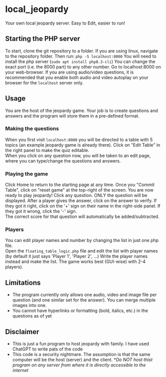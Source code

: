 # local_jeopardy
Your own local jeopardy server. Easy to Edit, easier to run!

## Starting the PHP server
To start, clone the git repository to a folder. 
If you are using linux, navigate to the repository folder. Then run:
`php -S localhost:8000` 
You will need to install the php server (`sudo apt install php8.3-cli`)
You can change the exact port (i.e. the 8000 part) to any other number.
Go to localhost:8000 on your web-browser. If you are using audio/video questions, it is recommended that you enable both audio and video autoplay on your browser for the `localhost` server only.

## Usage
You are the host of the jeopardy game. Your job is to create questions and answers and the program will store them in a pre-defined format.

### Making the questions
When you first visit `localhost:8000` you will be directed to a table with 5 topics (an example jeopardy game is already there). Click on "Edit Table" in the right panel to make the quiz editable.<br/>
When you click on any question now, you will be taken to an edit page, where you can type/change the questions and answers.

### Playing the game
Click Home to return to the starting page at any time. Once you "Commit Table", click on "reset game" at the top-right of the screen. You are now ready to play jeopardy!
Click any question. ONLY the question will be displayed. After a player gives the answer, click on the answer to verify. If they got it right, click on the '+' sign on their name in the right-side panel. If they got it wrong, click the '-' sign.<br/>
The correct score for that question will automatically be added/subtracted.

### Players
You can edit player names and number by changing the list in just one php file.<br/>
Open the `floating_table_logic.php` file and edit the list with player names (by default it just says 'Player 1', 'Player 2', ...)
Write the player names instead and make the list. The game works best (GUI-wise) with 2-4 players).

## Limitations
- The program currently only allows one audio, video and image file per question (and one similar set for the answer). You can merge multiple images into one.
- You cannot have hyperlinks or formatting (bold, italics, etc.) in the questions as of yet

## Disclaimer
- This is just a fun program to host jeopardy with family. I have used ChatGPT to write pats of the code
- This code is a security nightmare. The assumption is that the same computer will be the host (server) and the client. **Do NOT host thist program on any server from where it is directly accessible to the internet*
